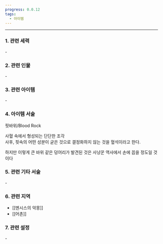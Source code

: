 ```yaml
---
progress: 0.0.12
tags:
  - 아이템
---
```

---
### 1. 관련 세력 
\-

### 2. 관련 인물
 \-

### 3. 관련 아이템
\-

### 4. 아이템 서술
핏바위/Blood Rock

사혈 속에서 형성되는 단단한 조각  
사후, 핏속의 어떤 성분이 굳은 것으로 결정화하지 않는 것을 혈석이라고 한다.  
  
하지만 이렇게 큰 바위 같은 덩어리가 발견된 것은 사냥꾼 역사에서 손에 꼽을 정도일 것이다

### 5. 관련 기타 서술
\-

### 6. 관련 지역
- [[멘시스의 악몽]]
- [[어촌]]

### 7. 관련 설정
\-